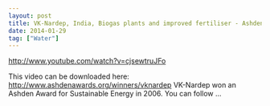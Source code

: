 ```yaml
---
layout: post
title: VK-Nardep, India, Biogas plants and improved fertiliser - Ashden Award winner
date: 2014-01-29
tag: ["Water"]
---
```


http://www.youtube.com/watch?v=cjsewtruJFo  

This video can be downloaded here: http://www.ashdenawards.org/winners/vknardep VK-Nardep won an Ashden Award for Sustainable Energy in 2006. You can follow ...